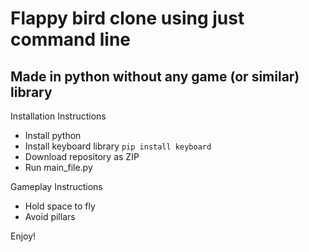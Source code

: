 # Flappy bird clone using just command line
## Made in python without any game (or similar) library

Installation Instructions
* Install python
* Install keyboard library `pip install keyboard`
* Download repository as ZIP
* Run main_file.py


Gameplay Instructions
* Hold space to fly
* Avoid pillars

Enjoy!